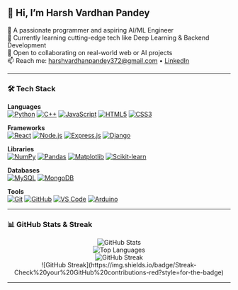 ## 👋 Hi, I’m Harsh Vardhan Pandey

🚀 A passionate programmer and aspiring AI/ML Engineer  
🌱 Currently learning cutting-edge tech like Deep Learning & Backend Development  
💼 Open to collaborating on real-world web or AI projects  
📫 Reach me: [harshvardhanpandey372@gmail.com](mailto:harshvardhanpandey372@gmail.com) • [LinkedIn](https://www.linkedin.com/in/harsh-vardhan-pandey-00b463280/)

---

### 🛠️ Tech Stack

**Languages**  
[![Python](https://img.shields.io/badge/-Python-3776AB?style=for-the-badge&logo=python&logoColor=white)](https://www.python.org/)
[![C++](https://img.shields.io/badge/-C++-00599C?style=for-the-badge&logo=c%2b%2b&logoColor=white)](https://isocpp.org/)
[![JavaScript](https://img.shields.io/badge/-JavaScript-F7DF1E?style=for-the-badge&logo=javascript&logoColor=black)](https://developer.mozilla.org/en-US/docs/Web/JavaScript) 
[![HTML5](https://img.shields.io/badge/-HTML5-E34F26?style=for-the-badge&logo=html5&logoColor=white)](https://developer.mozilla.org/en-US/docs/Web/HTML)
[![CSS3](https://img.shields.io/badge/-CSS3-1572B6?style=for-the-badge&logo=css3&logoColor=white)](https://developer.mozilla.org/en-US/docs/Web/CSS)

**Frameworks**  
[![React](https://img.shields.io/badge/-React-20232A?style=for-the-badge&logo=react&logoColor=61DAFB)](https://react.dev/)
[![Node.js](https://img.shields.io/badge/-Node.js-339933?style=for-the-badge&logo=nodedotjs&logoColor=white)](https://nodejs.org/)
[![Express.js](https://img.shields.io/badge/-Express.js-000000?style=for-the-badge&logo=express&logoColor=white)](https://expressjs.com/)
[![Django](https://img.shields.io/badge/-Django-092E20?style=for-the-badge&logo=django&logoColor=white)](https://www.djangoproject.com/)

**Libraries**  
[![NumPy](https://img.shields.io/badge/-NumPy-013243?style=for-the-badge&logo=numpy&logoColor=white)](https://numpy.org/)
[![Pandas](https://img.shields.io/badge/-Pandas-150458?style=for-the-badge&logo=pandas&logoColor=white)](https://pandas.pydata.org/)
[![Matplotlib](https://img.shields.io/badge/-Matplotlib-11557C?style=for-the-badge&logo=matplotlib&logoColor=white)](https://matplotlib.org/)
[![Scikit-learn](https://img.shields.io/badge/-Scikit--learn-F7931E?style=for-the-badge&logo=scikit-learn&logoColor=white)](https://scikit-learn.org/)

**Databases**  
[![MySQL](https://img.shields.io/badge/-MySQL-4479A1?style=for-the-badge&logo=mysql&logoColor=white)](https://www.mysql.com/)
[![MongoDB](https://img.shields.io/badge/-MongoDB-47A248?style=for-the-badge&logo=mongodb&logoColor=white)](https://www.mongodb.com/)

**Tools**  
[![Git](https://img.shields.io/badge/-Git-F05032?style=for-the-badge&logo=git&logoColor=white)](https://git-scm.com/)
[![GitHub](https://img.shields.io/badge/-GitHub-181717?style=for-the-badge&logo=github&logoColor=white)](https://github.com/)
[![VS Code](https://img.shields.io/badge/-VS%20Code-007ACC?style=for-the-badge&logo=visual-studio-code&logoColor=white)](https://code.visualstudio.com/)
[![Arduino](https://img.shields.io/badge/-Arduino-00979D?style=for-the-badge&logo=arduino&logoColor=white)](https://www.arduino.cc/)

---
### 📊 GitHub Stats & Streak
<p align="center">
  <img src="https://github-readme-stats.vercel.app/api?username=Harsh63870&show_icons=true&theme=radical" alt="GitHub Stats" />
  <br/>
  <img src="https://github-readme-stats.vercel.app/api/top-langs/?username=Harsh63870&layout=compact&theme=radical" alt="Top Languages" />
  <br/>
  <img src="https://github-readme-streak-stats.demolab.com?user=Harsh63870&theme=radical" alt="GitHub Streak" />
  <br/>
  ![GitHub Streak](https://img.shields.io/badge/Streak-Check%20your%20GitHub%20contributions-red?style=for-the-badge)

</p>



---

<!---
Harsh63870/Harsh63870 is a ✨ special ✨ repository because its `README.md` (this file) appears on your GitHub profile.
You can click the Preview link to take a look at your changes.
--->

